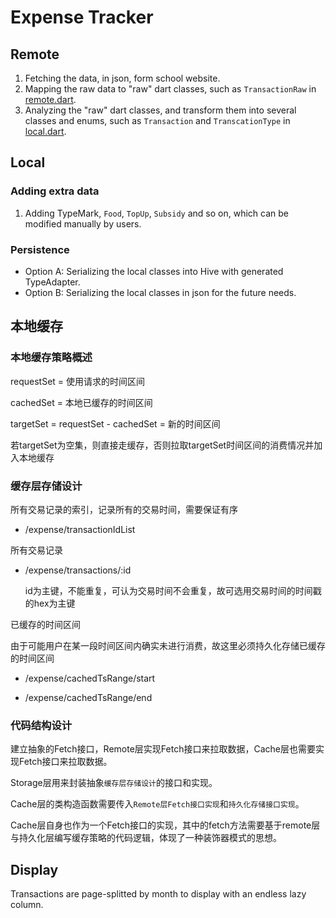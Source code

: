 # Expense Tracker

## Remote

1. Fetching the data, in json, form school website.
2. Mapping the raw data to "raw" dart classes, such as `TransactionRaw`
   in [remote.dart](entity/remote.dart).
3. Analyzing the "raw" dart classes, and transform them into several classes and enums, such
   as `Transaction` and `TranscationType` in [local.dart](entity/local.dart).

## Local

### Adding extra data

1. Adding TypeMark, `Food`, `TopUp`, `Subsidy` and so on, which can be modified manually by users.

### Persistence
- Option A: Serializing the local classes into Hive with generated TypeAdapter.
- Option B: Serializing the local classes in json for the future needs.

## 本地缓存

### 本地缓存策略概述

requestSet = 使用请求的时间区间

cachedSet = 本地已缓存的时间区间

targetSet = requestSet - cachedSet = 新的时间区间

若targetSet为空集，则直接走缓存，否则拉取targetSet时间区间的消费情况并加入本地缓存

### 缓存层存储设计

所有交易记录的索引，记录所有的交易时间，需要保证有序
+ /expense/transactionIdList

所有交易记录
+ /expense/transactions/:id

   id为主键，不能重复，可认为交易时间不会重复，故可选用交易时间的时间戳的hex为主键

已缓存的时间区间

由于可能用户在某一段时间区间内确实未进行消费，故这里必须持久化存储已缓存的时间区间

+ /expense/cachedTsRange/start

+ /expense/cachedTsRange/end

### 代码结构设计

建立抽象的Fetch接口，Remote层实现Fetch接口来拉取数据，Cache层也需要实现Fetch接口来拉取数据。

Storage层用来封装抽象`缓存层存储设计`的接口和实现。

Cache层的类构造函数需要传入`Remote层Fetch接口实现`和`持久化存储接口实现`。

Cache层自身也作为一个Fetch接口的实现，其中的fetch方法需要基于remote层与持久化层编写缓存策略的代码逻辑，体现了一种装饰器模式的思想。

## Display
Transactions are page-splitted by month to display with an endless lazy column.

